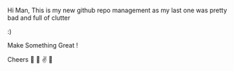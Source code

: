 Hi Man,
This is my new github repo management as my last one was pretty bad and full of clutter

:)

Make Something Great !

Cheers 🥂 🍻 ✌️ 🍺 

